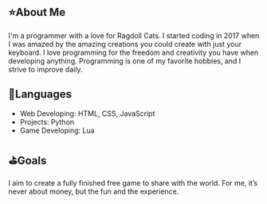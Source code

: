 ## ⭐️About Me
I'm a programmer with a love for Ragdoll Cats. I started coding in 2017 when I was amazed by the amazing creations you could create with just your keyboard. I love programming for the freedom and creativity you have when developing anything. Programming is one of my favorite hobbies, and I strive to improve daily.
## 📜Languages
- Web Developing: HTML, CSS, JavaScript
- Projects: Python
- Game Developing: Lua
## ⛳️Goals
I aim to create a fully finished free game to share with the world. For me, it’s never about money, but the fun and the experience.

